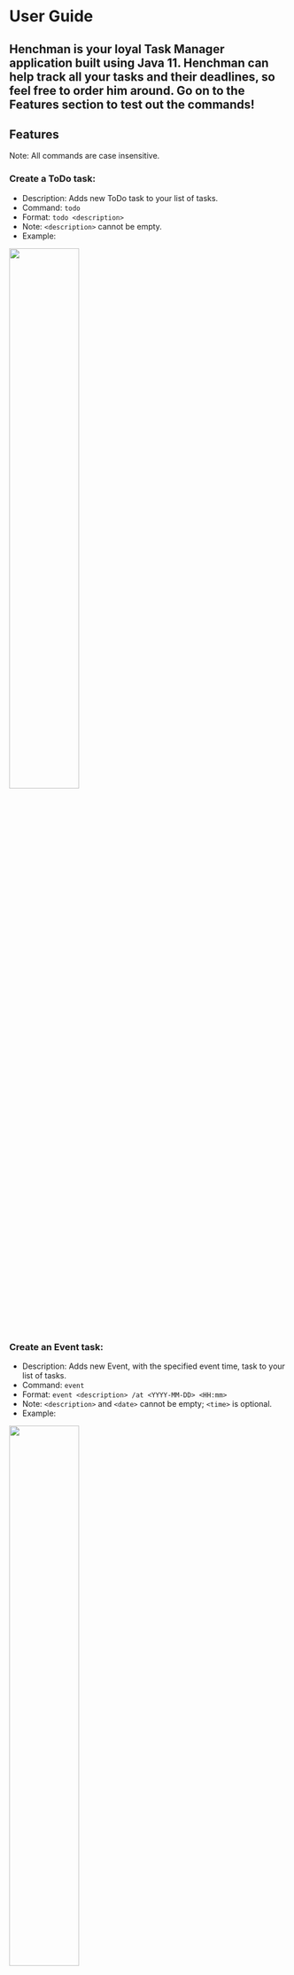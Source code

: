 # User Guide
Henchman is your loyal Task Manager application built using Java 11.
Henchman can help track all your tasks and their deadlines, so feel free to order him around. Go on to the **Features** section to test out the commands! 
---
## Features 
Note: All commands are case insensitive.

### Create a ToDo task:
* Description: Adds new ToDo task to your list of tasks.
* Command: `todo`
* Format: `todo <description>`
* Note: `<description>` cannot be empty.
* Example: 
<p align="left">
  <img width="50%" src="https://github.com/oeiyiping/ip/blob/master/screenshots/todo.png?raw=true">
  <br />
</p>

### Create an Event task:
* Description: Adds new Event, with the specified event time, task to your list of tasks.
* Command: `event`
* Format: `event <description> /at <YYYY-MM-DD> <HH:mm>`
* Note: `<description>` and `<date>` cannot be empty; `<time>` is optional.
* Example:
<p align="left">
  <img width="50%" src="https://github.com/oeiyiping/ip/blob/master/screenshots/event.png?raw=true">
  <br />
</p>

### Create a Deadline task:
* Description: Adds new Deadline task, with the specified deadline, to your list of tasks.
* Command: `deadline`
* Format: `deadline <description> /by <YYYY-MM-DD> <HH:mm>`
* Note: `<description>` and `<date>` cannot be empty; `<time>` is optional.
* Example:
<p align="left">
  <img width="50%" src="https://github.com/oeiyiping/ip/blob/master/screenshots/deadline.png?raw=true">
  <br />
  <br />
</p>

### Delete a task:
* Description: Deletes the task specified by its input index.
* Command: `delete`
* Format: `delete <task index>`
* Note: `<task index>` cannot be empty.
* Example: 
<p align="left">
  <img width="50%" src="https://github.com/oeiyiping/ip/blob/master/screenshots/delete.png?raw=true">
  <br />
  <br />
</p>

### Mark a task as done:
* Description: Marks the task specified by its input index as done.
* Command: `done`
* Format: `done <task index>`
* Note: `<task index>` cannot be empty.
* Example:
<p align="left">
  <img width="50%" src="https://github.com/oeiyiping/ip/blob/master/screenshots/done.png?raw=true">
  <br />
  <br />
</p>

### List all tasks:
* Description: Lists all tasks currently in the task list.
* Command: `list`
* Format: `list`
* Note: Just `list` is enough.
* Example: 
<p align="left">
  <img width="50%" src="https://github.com/oeiyiping/ip/blob/master/screenshots/list.png?raw=true">
  <br />
  <br />
</p>

### Find tasks: 
* Description: Finds all tasks containing the specified search term.
* Command: `find`
* Format: `find <search term>`
* Note: `<search term>` can even be a phrase, and is case insensitive.
* Example:
<p align="left">
  <img width="50%" src="https://github.com/oeiyiping/ip/blob/master/screenshots/find.png?raw=true">
  <br />
  <br />
</p>

### Sort tasks: 
* Description: Sort all tasks according to the sort key.
* Command: `sort`
* Format: `sort <sort key>`
* Key (case insensitive):
    *  `created`: sort by task created date
    *  `description`: sort by task description
    *  `done`: sort by task done status, with unfinished tasks first
    *  `end`: sort by task end date
    *  `type`: sort by task type
* Note: If no sort key is provided, sort by task created date by default. 
* Example:
<p align="left">
  <img width="50%" src="https://github.com/oeiyiping/ip/blob/master/screenshots/sort.png?raw=true">
  <br />
  <br />
</p>
